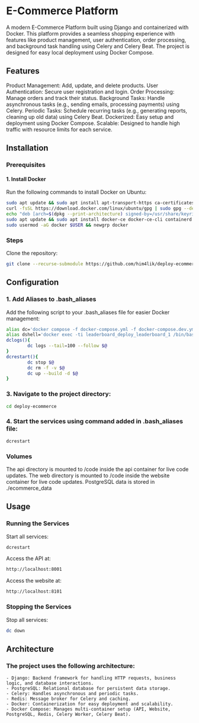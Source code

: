 # E-Commerce Platform

A modern E-Commerce Platform built using Django and containerized with Docker. This platform provides a seamless shopping experience with features like product management, user authentication, order processing, and background task handling using Celery and Celery Beat. The project is designed for easy local deployment using Docker Compose.

## Features
Product Management: Add, update, and delete products.
User Authentication: Secure user registration and login.
Order Processing: Manage orders and track their status.
Background Tasks: Handle asynchronous tasks (e.g., sending emails, processing payments) using Celery.
Periodic Tasks: Schedule recurring tasks (e.g., generating reports, cleaning up old data) using Celery Beat.
Dockerized: Easy setup and deployment using Docker Compose.
Scalable: Designed to handle high traffic with resource limits for each service.

## Installation
### Prerequisites
#### 1. Install Docker
Run the following commands to install Docker on Ubuntu:

```bash
sudo apt update && sudo apt install apt-transport-https ca-certificates curl software-properties-common
curl -fsSL https://download.docker.com/linux/ubuntu/gpg | sudo gpg --dearmor -o /usr/share/keyrings/docker-archive-keyring.gpg
echo "deb [arch=$(dpkg --print-architecture) signed-by=/usr/share/keyrings/docker-archive-keyring.gpg] https://download.docker.com/linux/ubuntu $(lsb_release -cs) stable" | sudo tee /etc/apt/sources.list.d/docker.list > /dev/null
sudo apt update && sudo apt install docker-ce docker-ce-cli containerd.io
sudo usermod -aG docker $USER && newgrp docker
```
### Steps

Clone the repository:
```bash
git clone --recurse-submodule https://github.com/him4lik/deploy-ecommerce.git
```
    
## Configuration
### 1. Add Aliases to .bash_aliases
Add the following script to your .bash_aliases file for easier Docker management:

```bash
alias dc='docker compose -f docker-compose.yml -f docker-compose.dev.yml --compatibility'
alias dshell='docker exec -ti leaderboard_deploy_leaderboard_1 /bin/bash'
dclogs(){
        dc logs --tail=100 --follow $@
}
dcrestart(){
        dc stop $@
        dc rm -f -v $@
        dc up --build -d $@
}
```
### 3. Navigate to the project directory:
```bash
cd deploy-ecommerce
```
### 4. Start the services using command added in .bash_aliases file:
```bash
dcrestart
```
### Volumes
The api directory is mounted to /code inside the api container for live code updates.
The web directory is mounted to /code inside the website container for live code updates.
PostgreSQL data is stored in ./ecommerce_data

## Usage
### Running the Services
Start all services:
```bash
dcrestart
```
Access the API at:
```bash
http://localhost:8001
```
Access the website at:
```bash
http://localhost:8101
```
### Stopping the Services
Stop all services:
```bash
dc down
```

## Architecture

### The project uses the following architecture:
    - Django: Backend framework for handling HTTP requests, business logic, and database interactions.
    - PostgreSQL: Relational database for persistent data storage.
    - Celery: Handles asynchronous and periodic tasks.
    - Redis: Message broker for Celery and caching.
    - Docker: Containerization for easy deployment and scalability.
    - Docker Compose: Manages multi-container setup (API, Website, PostgreSQL, Redis, Celery Worker, Celery Beat).
